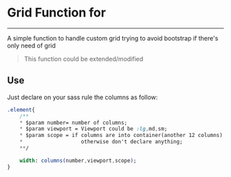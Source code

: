 # Grid Function for

---

A simple function to handle custom grid trying to avoid bootstrap if there's only need of grid

> This function could be extended/modified

## Use

Just declare on your sass rule the columns as follow:

```sass
.element{
    /**
    * $param number= number of columns;
    * $param viewport = Viewport could be :lg,md,sm;
    * $param scope = if columns are into container(another 12 columns) set 'in'
    *                   otherwise don't declare anything;
    **/

    width: columns(number,viewport,scope);
}
```
